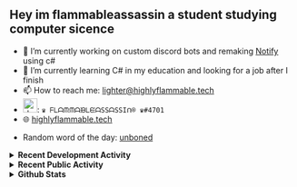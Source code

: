 ## Hey im flammableassassin a student studying computer sicence

- 🔭 I’m currently working on custom discord bots and remaking [Notify](https://github.com/flamableassassin/notify) using c#
- 🌱  I’m currently learning C# in my education and looking for a job after I finish
- 📫 How to reach me: [lighter@highlyflammable.tech](mailto:lighter@highlyflammable.tech?subject=Hello)
- <img src="https://discord.com/assets/2c21aeda16de354ba5334551a883b481.png" alt="drawing" width="25"/>: `♛ ᖴᒪᗩᙏᙏᗩᙖᒪᙓᗩSSᗩSSIᑎ® ♛#4701`
- 🌐 [highlyflammable.tech](https://highlyflammable.tech)

<!--START_SECTION:randomWord-->
- Random word of the day: [unboned](https://www.wordnik.com/words/unboned)
<!--END_SECTION:randomWord-->

<details>
  <summary><b>Recent Development Activity</b></summary>
    <br>

  <!--START_SECTION:waka-->
```text
JavaScript   3 hrs 32 mins   ████████████░░░░░░░░░░░░░   47.98 % 
unity        2 hrs 42 mins   █████████▒░░░░░░░░░░░░░░░   36.68 % 
C#           1 hr 6 mins     ███▓░░░░░░░░░░░░░░░░░░░░░   15.03 % 
```
<!--END_SECTION:waka-->

</details>

<details>
  <summary><b>Recent Public Activity</b></summary>
    <br>

  <!--START_SECTION:activity-->
1. ❗️ Reopened issue [#2698](https://github.com/discord/discord-api-docs/issues/2698) in [discord/discord-api-docs](https://github.com/discord/discord-api-docs)
2. ❗️ Closed issue [#2698](https://github.com/discord/discord-api-docs/issues/2698) in [discord/discord-api-docs](https://github.com/discord/discord-api-docs)
3. 🗣 Commented on [#1148](https://github.com/abalabahaha/eris/issues/1148) in [abalabahaha/eris](https://github.com/abalabahaha/eris)
4. 💪 Opened PR [#1148](https://github.com/abalabahaha/eris/pull/1148) in [abalabahaha/eris](https://github.com/abalabahaha/eris)
5. ❌ Closed PR [#1143](https://github.com/abalabahaha/eris/pull/1143) in [abalabahaha/eris](https://github.com/abalabahaha/eris)
  <!--END_SECTION:activity-->

</details>

<details>
  <summary><b>Github Stats</b></summary>
    <br>

  ![My stats](https://github-readme-stats.vercel.app/api?username=flamableassassin&count_private=true&show_icons=true&theme=radical&title_color=88ff59)

</details>
